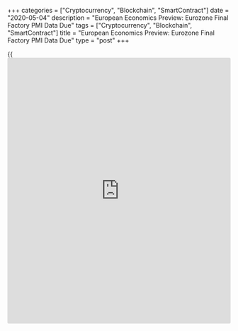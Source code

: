 +++
categories = ["Cryptocurrency", "Blockchain", "SmartContract"]
date = "2020-05-04"
description = "European Economics Preview: Eurozone Final Factory PMI Data Due"
tags = ["Cryptocurrency", "Blockchain", "SmartContract"]
title = "European Economics Preview: Eurozone Final Factory PMI Data Due"
type = "post"
+++

{{<iframe id="large-banner" src="https://www.bounty.group/#slide=18.0" width="100%" height="600" scrolling="no" style="border: 0px solid rgb(216, 221, 230); border-radius: 3px;">}}

Final Purchasing Managers' survey and [investor](https://www.fintechee.com/tutorial-for-forex-trading/investor-mode/) confidence from euro area
are due on Monday, headlining a busy day for the European economic [news](https://www.letsplayfx.com/blog/forex-news-website/).

At 3.00 am ET, consumer and producer prices and manufacturing PMI
figures are due from Turkey. Inflation is forecast to slow to 10.88
percent in April from 11.86 percent in March.

In the meantime, manufacturing PMI results are due from Poland and
Hungary.

At 3.15 am ET, IHS Markit publishes Spain's factory PMI data. Economists
forecast the index to fall to 34.0 in April from 45.7 in March.

At 3.45 am ET, Italy's manufacturing PMI results are due. The factory
PMI is seen at 30.0 in April versus 40.3 in March.

Thereafter, final PMI survey results are due from France and Germany at
3.50 am and 3.55 am ET, respectively.

At 4.00 am ET, Eurozone manufacturing PMI data is due. The final reading
is seen at 33.6 in April, unchanged from flash estimate and down from
44.5 in March.

Half an hour later, Eurozone Sentix [investor](https://www.fintechee.com/tutorial-for-forex-trading/investor-mode/) confidence survey data is
due. Economists forecast the index to rise to -33.5 in May from -42.9 in
April.

For comments and feedback [contact](https://www.playgroundfx.com/contact/): editorial@rtt[news](https://www.letsplayfx.com/blog/forex-news-website/).com

[Economic News][1]

 **What parts of the world are seeing the best (and worst) economic
performances lately? Click[here][2] to check out our [Econ Scorecard][2]
and find out! See up-to-the-moment [ranking](https://www.playgroundfx.com/blog/crypto-exchange-ranking/)s for the best and worst
performers in [GDP][3], [unemployment rate][4], [inflation][5] and much
more.**

   1. www.rtt[news](https://www.letsplayfx.com/blog/forex-news-website/).com/Content/EconomicNews.aspx
   2. www.rtt[news](https://www.letsplayfx.com/blog/forex-news-website/).com/economic-scorecard/world-rank/PPI/highest-performance.aspx
   3. www.rtt[news](https://www.letsplayfx.com/blog/forex-news-website/).com/economic-scorecard/world-rank/GDP/highest-performance.aspx
   4. www.rtt[news](https://www.letsplayfx.com/blog/forex-news-website/).com/economic-scorecard/world-rank/unemployment-rate/lowest-performance.aspx
   5. www.rtt[news](https://www.letsplayfx.com/blog/forex-news-website/).com/economic-scorecard/world-rank/CPI/highest-performance.aspx
